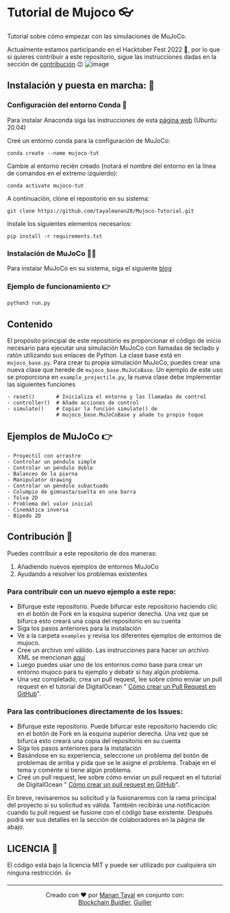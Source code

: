 # Tutorial de Mujoco 👓
Tutorial sobre cómo empezar con las simulaciones de MuJoCo.

Actualmente estamos participando en el Hacktober Fest 2022 🎃, por lo que si quieres contribuir a este repositorio, sigue las instrucciones dadas en la sección de [contribución](https://github.com/tayalmanan28/MuJoCo-Tutorial/blob/main/README.md#contributing) 😉
![image](https://user-images.githubusercontent.com/42448031/193699422-a75d4807-e7ab-456a-9f57-e82195647c3b.png)


## Instalación y puesta en marcha: 🚀

### Configuración del entorno Conda 🐍

Para instalar Anaconda siga las instrucciones de esta [página web](https://www.digitalocean.com/community/tutorials/how-to-install-the-anaconda-python-distribution-on-ubuntu-20-04-quickstart) (Ubuntu 20.04)

Creé un entorno conda para la configuración de MuJoCo: 
```
conda create --name mujoco-tut  
```
Cambie al entorno recién creado (notará el nombre del entorno en la línea de comandos en el extremo izquierdo):
```
conda activate mujoco-tut  
```

A continuación, clone el repositorio en su sistema:
```
git clone https://github.com/tayalmanan28/Mujoco-Tutorial.git
```
Instale los siguientes elementos necesarios:
```
pip install -r requirements.txt
```

### Instalación de MuJoCo 👨‍💻

Para instalar MuJoCo en su sistema, siga el siguiente [blog](https://tayalmanan28.github.io/my_blogs/mujoco/simulations/robotics/2022/01/21/MuJoCo.html)

### Ejemplo de funcionamiento 👉

``` python3 run.py ```

## Contenido

El propósito principal de este repositorio es proporcionar el código de inicio necesario para ejecutar una simulación MuJoCo con llamadas de teclado y ratón utilizando sus enlaces de Python. La clase base está en `mujoco_base.py`. 
Para crear tu propia simulación MuJoCo, puedes crear una nueva clase que herede de `mujoco_base.MuJoCoBase`. Un ejemplo de este uso se proporciona en `example_projectile.py`, la nueva clase debe implementar las siguientes funciones

```[Python]
- reset()       # Inicializa el entorno y las llamadas de control
- controller()  # Añade acciones de control
- simulate()    # Copiar la función simulate() de
                # mujoco_base.MuJoCoBase y añade tu propio toque
```

## Ejemplos de MuJoCo 👉


```[Markdown]
- Proyectil con arrastre
- Controlar un péndulo simple
- Controlar un péndulo doble
- Balanceo de la pierna
- Manipulator drawing
- Controlar un péndulo subactuado
- Columpio de gimnasta/suelta en una barra
- Tolva 2D
- Problema del valor inicial
- Cinemática inversa
- Bípedo 2D
```

## Contribución 🤝

 Puedes contribuir a este repositorio de dos maneras:
1. Añadiendo nuevos ejemplos de entornos MuJoCo
2. Ayudando a resolver los problemas existentes

### Para contribuir con un nuevo ejemplo a este repo:

- Bifurque este repositorio. Puede bifurcar este repositorio haciendo clic en el botón de Fork en la esquina superior derecha. Una vez que se bifurca esto creará una copia del repositorio en su cuenta
- Siga los pasos anteriores para la instalación 
- Ve a la carpeta `examples` y revisa los diferentes ejemplos de entornos de mujoco.
- Cree un archivo xml válido. Las instrucciones para hacer un archivo XML se mencionan [aquí](https://mujoco.readthedocs.io/en/latest/overview.html?highlight=hello.xml#examples)
- Luego puedes usar uno de los entornos como base para crear un entorno mujoco para tu ejemplo y debatir si hay algún problema.
- Una vez completado, crea un pull request, lee sobre cómo enviar un pull request en el tutorial de DigitalOcean "
[Cómo crear un Pull Request en GitHub](https://www.digitalocean.com/community/tutorials/how-to-create-a-pull-request-on-github)".


### Para las contribuciones directamente de los Issues:

- Bifurque este repositorio. Puede bifurcar este repositorio haciendo clic en el botón de Fork en la esquina superior derecha. Una vez que se bifurca esto creará una copia del repositorio en su cuenta
- Siga los pasos anteriores para la instalación 
- Basándose en su experiencia, seleccione un problema del botón de problemas de arriba y pida que se le asigne el problema. Trabaje en el tema y coménte si tiene algún problema.
- Creé un pull request, lee sobre cómo enviar un pull request en el tutorial de DigitalOcean " [Cómo crear un pull request en GitHub](https://www.digitalocean.com/community/tutorials/how-to-create-a-pull-request-on-github)".

En breve, revisaremos su solicitud y la fusionaremos con la rama principal del proyecto si su solicitud es válida.  También recibirás una notificación cuando tu pull request se fusione con el código base existente. Después podrá ver sus detalles en la sección de colaboradores en la página de abajo.


## LICENCIA 📃

El código está bajo la licencia MIT y puede ser utilizado por cualquiera sin ninguna restricción. 👍
***

<p align='center'>Creado con ❤ por <a href="https://github.com/tayalmanan28">Manan Tayal</a> en conjunto con: <br>
<a href="https://github.com/bchainbuidler">Blockchain Buidler</a>,
<a href="https://github.com/Guillermo">Guiller</a>

